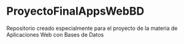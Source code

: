 # ProyectoFinalAppsWebBD
Repositorio creado especialmente para el proyecto de la materia de Aplicaciones Web con Bases de Datos
